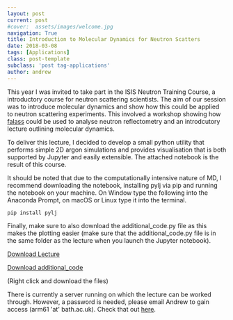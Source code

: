```yaml
---
layout: post
current: post
#cover:  assets/images/welcome.jpg
navigation: True
title: Introduction to Molecular Dynamics for Neutron Scatters 
date: 2018-03-08
tags: [Applications]
class: post-template
subclass: 'post tag-applications'
author: andrew
---
```


This year I was invited to take part in the ISIS Neutron Training Course, a introductory course for neutron scattering scientists. The aim of our session was to introduce molecular dynamics and show how this could be applied to neutron scattering experiments. This involved a workshop showing how [falass](http://people.bath.ac.uk/arm61/falass/) could be used to analyse neutron reflectometry and an introdcutory lecture outlining molecular dynamics. 

To deliver this lecture, I decided to develop a small python utility that performs simple 2D argon simulations and provides visualisation that is both supported by Jupyter and easily extensible. The attached notebook is the result of this course. 

It should be noted that due to the computationally intensive nature of MD, I recommend downloading the notebook, installing pylj via pip and running the notebook on your machine. On Window type the following into the Anaconda Prompt, on macOS or Linux type it into the terminal. 

```
pip install pylj
```

Finally, make sure to also download the additional_code.py file as this makes the plotting easier (make sure that the additional_code.py file is in the same folder as the lecture when you launch the Jupyter notebook).

[Download Lecture](https://raw.githubusercontent.com/bjmorgan/python_in_chemistry/master/Neutron_Training_Course/lecture.ipynb)

[Download additional_code](https://raw.githubusercontent.com/bjmorgan/python_in_chemistry/master/Neutron_Training_Course/additional_code.py)

(Right click and download the files)

There is currently a server running on which the lecture can be worked through. However, a password is needed, please email Andrew to gain access (arm61 'at' bath.ac.uk). Check that out [here](http://35.230.133.1/notebook/NTC/lecture.ipynb).
